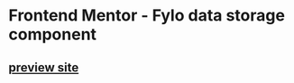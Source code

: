 # Frontend Mentor - Fylo data storage component

## [preview site]('https://ismailakinkunmi.github.io/fylo-data-storage/)
